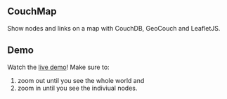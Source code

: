 ## CouchMap

Show nodes and links on a map with CouchDB, GeoCouch and LeafletJS.

## Demo

Watch the [live demo](http://andrenarchy.github.io/couchmap/)! Make sure to:

1. zoom out until you see the whole world and 
2. zoom in until you see the indiviual nodes.
